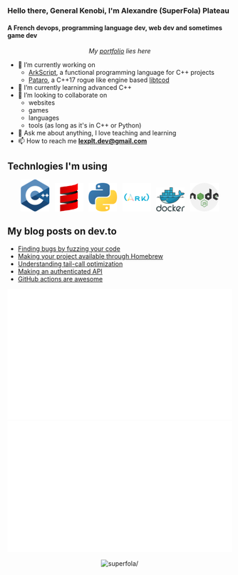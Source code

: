 ### Hello there, General Kenobi, I'm Alexandre (SuperFola) Plateau
#### A French devops, programming language dev, web dev and sometimes game dev

<p align="center">
    <i>My <a href="https://superfola.github.io/">portfolio</a> lies here</i>
</p>

<p>
    <ul>
        <li>🔭 I’m currently working on
            <ul>
                <li><a href=https://github.com/ArkScript-lang/Ark>ArkScript</a>, a functional programming language for C++ projects</li>
                <li><a href=https://github.com/SuperFola/Pataro>Pataro</a>, a C++17 rogue like engine based <a href=https://github.com/libtcod/libtcod>libtcod</a></li>
            </ul>
        </li>
        <li>🌱 I’m currently learning advanced C++</li>
        <li>👯 I’m looking to collaborate on
            <ul>
                <li>websites</li>
                <li>games</li>
                <li>languages</li>
                <li>tools (as long as it's in C++ or Python)</li>
            </ul>
        </li>
        <li>💬 Ask me about anything, I love teaching and learning</li>
        <li>📫 How to reach me <strong><a href=mailto:lexplt.dev@gmail.com>lexplt.dev@gmail.com</a></strong></li>
    </ul>
</p>

## Technlogies I'm using
<p align="center">
    <img width="64px" src="images/cpp-lang.png" />&nbsp;&nbsp;
    <img width="64px" src="images/scala.png" />&nbsp;&nbsp;
    <img width="64px" src="images/python-lang.png" />&nbsp;&nbsp;
    <img width="64px" src="images/ArkTransparent-by-mazz.png" />&nbsp;&nbsp;
    <img width="64px" src="images/docker.png" />&nbsp;&nbsp;
    <img width="64px" src="images/nodejs.png" />
</p>

## My blog posts on dev.to
<!-- BLOG-POST-LIST:START -->
- [Finding bugs by fuzzing your code](https://dev.to/lexplt/finding-bugs-by-fuzzing-your-code-1b0e)
- [Making your project available through Homebrew](https://dev.to/lexplt/making-your-project-available-through-homebrew-1ll5)
- [Understanding tail-call optimization](https://dev.to/lexplt/understanding-tail-call-optimization-3562)
- [Making an authenticated API](https://dev.to/lexplt/making-an-authenticated-api-2paj)
- [GitHub actions are awesome](https://dev.to/lexplt/github-actions-are-awesome-3ggl)
<!-- BLOG-POST-LIST:END -->

<p align="center">
    <img src="/generated/overview.svg" alt="SuperFola GitHub statistics" />
    <img src="/generated/languages.svg" alt="SuperFola most used languages" />
</p>
<p align="center">
    <img src=https://komarev.com/ghpvc/?username=superfola&color=blueviolet&style=flat-square alt=superfola/>
</p>


